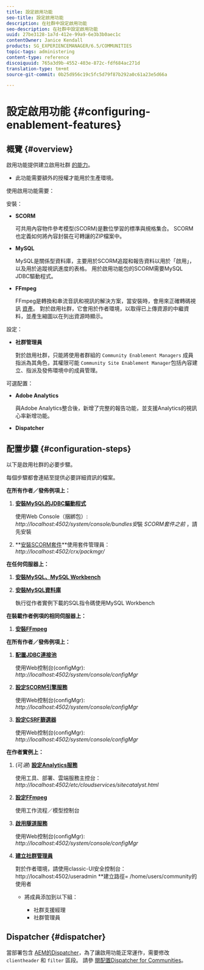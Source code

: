 ```yaml
---
title: 設定啟用功能
seo-title: 設定啟用功能
description: 在社群中設定啟用功能
seo-description: 在社群中設定啟用功能
uuid: 27be3128-1a7d-412e-99a9-6e3b3b0aec1c
contentOwner: Janice Kendall
products: SG_EXPERIENCEMANAGER/6.5/COMMUNITIES
topic-tags: administering
content-type: reference
discoiquuid: 765a3d9b-4552-403e-872c-fdf684ac271d
translation-type: tm+mt
source-git-commit: 0b25d956c19c5fc5d79f87b292a0c61a23e5d66a

---
```



# 設定啟用功能 {#configuring-enablement-features}

## 概覽 {#overview}

啟用功能提供建立啟用社群 [的能力](overview.md#enablement-community)。

* 此功能需要額外的授權才能用於生產環境。

使用啟用功能需要：

安裝：

* **SCORM**

   可共用內容物件參考模型(SCORM)是數位學習的標準與規格集合。 SCORM也定義如何將內容封裝在可轉讓的ZIP檔案中。

* **MySQL**

   MySQL是關係型資料庫，主要用於SCORM追蹤和報告資料以用於「啟用」，以及用於追蹤視訊進度的表格。 用於啟用功能包的SCORM需要MySQL JDBC驅動程式。

* **FFmpeg**

   FFmpeg是轉換和串流音訊和視訊的解決方案，當安裝時，會用來正確轉碼視訊 [資產](../../help/sites-authoring/default-components-foundation.md#video)。 對於啟用社群，它會用於作者環境，以取得已上傳資源的中繼資料，並產生縮圖以在列出資源時顯示。

設定：

* **社群管理員**

   對於啟用社群，只能將使用者群組的 `Community Enablement Managers` 成員指派為其角色，其權限可能 `Community Site Enablement Manager`包括內容建立、指派及發佈環境中的成員管理。

可選配置：

* **Adobe Analytics**

   與Adobe Analytics整合後，新增了完整的報告功能，並支援Analytics的視訊心率新增功能。

* **Dispatcher**

## 配置步驟 {#configuration-steps}

以下是啟用社群的必要步驟。

每個步驟都會連結至提供必要詳細資訊的檔案。

**在所有作者／發佈例項上：**

1. **[安裝MySQL的JDBC驅動程式](deploy-communities.md#jdbc-driver-for-mysql)**

   使用Web Console（捆綁包）: *http://localhost:4502/system/console/bundles安*&#x200B;裝 *SCORM套件之前* ，請先安裝

1. **[安裝SCORM套件](deploy-communities.md#scorm-package)**使用套件管理員：*http://localhost:4502/crx/packmgr/*

**在任何伺服器上：**

1. **[安裝MySQL、MySQL Workbench](mysql.md)**

1. **[安裝MySQL資料庫](mysql.md#database-setup)**

   執行從作者實例下載的SQL指令碼使用MySQL Workbench

**在裝載作者例項的相同伺服器上：**

1. **[安裝FFmpeg](ffmpeg.md)**

**在所有作者／發佈例項上：**

1. **[配置JDBC連接池](mysql.md#configure-jdbc-connections)**

   使用Web控制台(configMgr): *http://localhost:4502/system/console/configMgr*

1. **[設定SCORM引擎服務](mysql.md#aem-communities-scormengine-service)**

   使用Web控制台(configMgr): *http://localhost:4502/system/console/configMgr*

1. **[設定CSRF篩選器](mysql.md#adobe-granite-csrf-filter)**

   使用Web控制台(configMgr): *http://localhost:4502/system/console/configMgr*

**在作者實例上：**

1. (可&#x200B;*選*) **[設定Analytics服務](analytics.md)**

   使用工具、部署、雲端服務主控台： *http://localhost:4502/etc/cloudservices/sitecatalyst.html*

1. **[設定FFmpeg](ffmpeg.md#configure-ffmpeg-transcoding-service)**

   使用工作流程／模型控制台

1. **[啟用隧道服務](deploy-communities.md#tunnel-service-on-author)**

   使用Web控制台(configMgr): *http://localhost:4502/system/console/configMgr*

1. **[建立社群管理員](users.md#creating-community-members)**

   對於作者環境，請使用classic-UI安全控制台：http://localhost:4502/useradmin **&#x200B;建立路徑= /home/users/community的使用者

   * 將成員添加到以下組：

      * 社群支援經理
      * 社群管理員

## Dispatcher {#dispatcher}

當部署包含 [AEM的Dispatcher](https://helpx.adobe.com/experience-manager/dispatcher/using/dispatcher.html)，為了讓啟用功能正常運作，需要修改 `clientheader` 和 `filter` 區段。 請參 [閱配置Dispatcher for Communities](dispatcher.md#enablement)。
